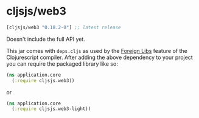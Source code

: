 # cljsjs/web3

[](dependency)
```clojure
[cljsjs/web3 "0.18.2-0"] ;; latest release
```
[](/dependency)

Doesn't include the full API yet.

This jar comes with `deps.cljs` as used by the [Foreign Libs][flibs] feature
of the Clojurescript compiler. After adding the above dependency to your project
you can require the packaged library like so:

```clojure
(ns application.core
  (:require cljsjs.web3))
```
or
```clojure
(ns application.core
  (:require cljsjs.web3-light))
```

[flibs]: https://github.com/clojure/clojurescript/wiki/Packaging-Foreign-Dependencies
